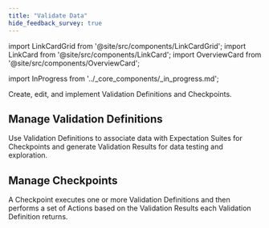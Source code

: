 ```yaml
---
title: "Validate Data"
hide_feedback_survey: true
---
```


import LinkCardGrid from '@site/src/components/LinkCardGrid';
import LinkCard from '@site/src/components/LinkCard';
import OverviewCard from '@site/src/components/OverviewCard';

import InProgress from '../_core_components/_in_progress.md';

<OverviewCard title={frontMatter.title}>
  Create, edit, and implement Validation Definitions and Checkpoints.
</OverviewCard>

## Manage Validation Definitions

Use Validation Definitions to associate data with Expectation Suites for Checkpoints and generate Validation Results for data testing and exploration.

<LinkCardGrid>
  
  <LinkCard 
      topIcon 
      label="Create a Validation Definition"
      description="Associate a Batch of data with an Expectation Suite."
      to="/core/_validate_data/validation_definitions/manage_validation_definitions#create-a-validation-definition" 
      icon="/img/expectation_icon.svg" 
  />

  <LinkCard 
    topIcon 
    label="Get a Validation Definition by name"
    description="Retrieve a single, specific Validation Definition from your Data Context."
    to="/core/_validate_data/validation_definitions/manage_validation_definitions#get-a-validation-definition-by-name" 
    icon="/img/expectation_icon.svg" 
  />

  <LinkCard 
    topIcon 
    label="Get a Validation Definition by attributes"
    description="Retrieve related Validation Definitions by referencing their shared attributes."
    to="/core/_validate_data/validation_definitions/manage_validation_definitions#get-validation-definitions-by-attributes" 
    icon="/img/expectation_icon.svg" 
  />

  <LinkCard 
    topIcon 
    label="Delete a Validation Definition"
    description="Remove a Validation Definition from your Data Context."
    to="/core/_validate_data/checkpoints/manage_checkpoints" 
    icon="/img/expectation_icon.svg" 
  />

  <LinkCard 
    topIcon 
    label="Rename a Validation Definition"
    description="Replace an existing Validation Definition with a renamed one."
    to="/core/_validate_data/checkpoints/manage_checkpoints" 
    icon="/img/expectation_icon.svg" 
  />

  <LinkCard 
    topIcon 
    label="Run a Validation Definition"
    description="Validate an Expectation Suite against a Batch of data using a Validation Definition."
    to="/core/_validate_data/checkpoints/manage_checkpoints" 
    icon="/img/expectation_icon.svg" 
  />
  
</LinkCardGrid>

## Manage Checkpoints

A Checkpoint executes one or more Validation Definitions and then performs a set of Actions based on the Validation Results each Validation Definition returns.

<LinkCardGrid>
  
  <LinkCard 
      topIcon 
      label="Create a Checkpoint"
      description="Create a Checkpoint."
      to="/core/_validate_data/validation_definitions/manage_validation_definitions#create-a-validation-definition" 
      icon="/img/expectation_icon.svg" 
  />

  <LinkCard 
    topIcon 
    label="List available Checkpoints"
    description="List available Checkpoints."
    to="/core/_validate_data/checkpoints/manage_checkpoints#list-available-checkpoints" 
    icon="/img/expectation_icon.svg" 
  />

  <LinkCard 
    topIcon 
    label="Get a Checkpoint by name"
    description="Get a Checkpoint by name."
    to="/core/_validate_data/checkpoints/manage_checkpoints#get-a-checkpoint-by-name" 
    icon="/img/expectation_icon.svg" 
  />

  <LinkCard 
    topIcon 
    label="Get Checkpoints by attributes"
    description="Retrieve a Checkpoint through attribute references"
    to="/core/_validate_data/checkpoints/manage_checkpoints#get-checkpoints-by-attributes" 
    icon="/img/expectation_icon.svg" 
  />

  <LinkCard 
    topIcon 
    label="Update a Checkpoint"
    description="Update a Checkpoint."
    to="/core/_validate_data/checkpoints/manage_checkpoints#update-a-checkpoint" 
    icon="/img/expectation_icon.svg" 
  />

  <LinkCard 
    topIcon 
    label="Delete a Checkpoint"
    description="Delete a Checkpoint."
    to="/core/_validate_data/checkpoints/manage_checkpoints#delete-a-checkpoint" 
    icon="/img/expectation_icon.svg" 
  />

  <LinkCard 
    topIcon 
    label="Run a Checkpoint"
    description="Run a Checkpoint."
    to="/core/_validate_data/checkpoints/manage_checkpoints#run-a-checkpoint" 
    icon="/img/expectation_icon.svg" 
  />
  
</LinkCardGrid>